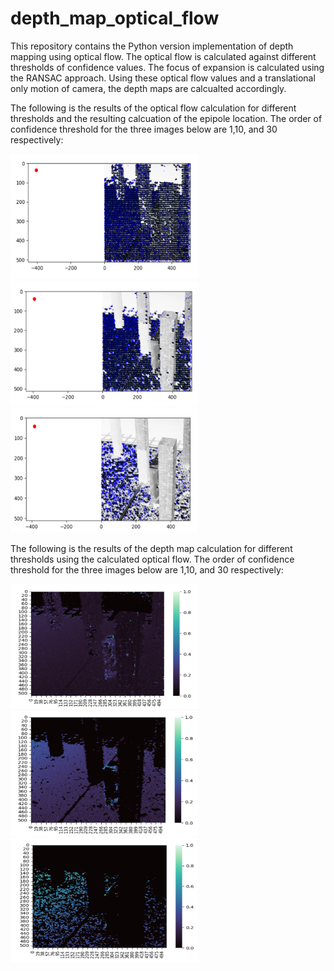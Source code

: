 # depth_map_optical_flow

This repository contains the Python version implementation of depth mapping using optical flow. The optical flow is calculated against different thresholds of confidence values. The focus of expansion is calculated using the RANSAC approach. Using these optical flow values and a translational only motion of camera, the depth maps are calcualted accordingly. 

The following is the results of the optical flow calculation for different thresholds and the resulting calcuation of the epipole location. The order of confidence threshold for the three images below are 1,10, and 30 respectively:

<img src="images/thres1.png?raw=true" width="300" height="200">

<img src="images/thres10.png?raw=true" width="300" height="200">

<img src="images/thres30.png?raw=true" width="300" height="200">

The following is the results of the depth map calculation for different thresholds using the calculated optical flow. The order of confidence threshold for the three images below are 1,10, and 30 respectively:

<img src="images/dep1.png?raw=true" width="300" height="200">

<img src="images/dep10.png?raw=true" width="300" height="200">

<img src="images/dep30.png?raw=true" width="300" height="200">
